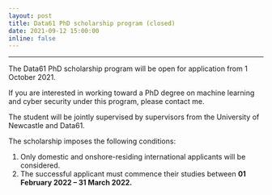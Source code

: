 ```yaml
---
layout: post
title: Data61 PhD scholarship program (closed)
date: 2021-09-12 15:00:00
inline: false
---
```


---

The Data61 PhD scholarship program will be open for application from 1 October 2021.

If you are interested in working toward a PhD degree on machine learning and cyber security under this program, please contact me.

The student will be jointly supervised by supervisors from the University of Newcastle and Data61.

The scholarship imposes the following conditions:

1. Only domestic and onshore-residing international applicants will be considered.
1. The successful applicant must commence their studies between **01 February 2022 – 31 March 2022.**
